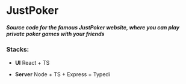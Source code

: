 # JustPoker

##### Source code for the famous JustPoker website, where you can play private poker games with your friends


### Stacks:

- **UI** React + TS 

- **Server** Node + TS + Express + Typedi

